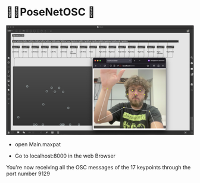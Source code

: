 

# 🏃‍♀️PoseNetOSC 📡

![plot](img/img.png)

- open Main.maxpat

- Go to localhost:8000 in the web Browser

You're now receiving all the OSC messages of the 17 keypoints through the port number 9129
